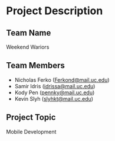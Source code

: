 # Project Description

## Team Name
Weekend Wariors
## Team Members
- Nicholas Ferko ([Ferkond@mail.uc.edu](mailto:ferkond@mail.uc.edu)) 
- Samir Idris ([idrissa@mail.uc.edu](mailto:idrissa@mail.uc.edu))
- Kody Pen ([pennky@mail.uc.edu](mailto:pennky@mail.uc.edu))
- Kevin Slyh ([slyhkt@mail.uc.edu](mailto:slyhkt@mail.uc.edu))

## Project Topic
Mobile Development
